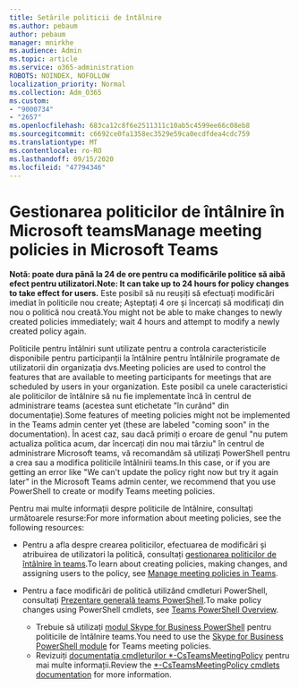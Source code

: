```yaml
---
title: Setările politicii de întâlnire
ms.author: pebaum
author: pebaum
manager: mnirkhe
ms.audience: Admin
ms.topic: article
ms.service: o365-administration
ROBOTS: NOINDEX, NOFOLLOW
localization_priority: Normal
ms.collection: Adm_O365
ms.custom:
- "9000734"
- "2657"
ms.openlocfilehash: 683ca12c8f6e2511311c10ab5c4599ee66c08eb8
ms.sourcegitcommit: c6692ce0fa1358ec3529e59ca0ecdfdea4cdc759
ms.translationtype: MT
ms.contentlocale: ro-RO
ms.lasthandoff: 09/15/2020
ms.locfileid: "47794346"
---
```

# <a name="manage-meeting-policies-in-microsoft-teams"></a><span data-ttu-id="88368-102">Gestionarea politicilor de întâlnire în Microsoft teams</span><span class="sxs-lookup"><span data-stu-id="88368-102">Manage meeting policies in Microsoft Teams</span></span>

<span data-ttu-id="88368-103">**Notă: poate dura până la 24 de ore pentru ca modificările politice să aibă efect pentru utilizatori.**</span><span class="sxs-lookup"><span data-stu-id="88368-103">**Note: It can take up to 24 hours for policy changes to take effect for users.**</span></span> <span data-ttu-id="88368-104">Este posibil să nu reușiți să efectuați modificări imediat în politicile nou create; Așteptați 4 ore și încercați să modificați din nou o politică nou creată.</span><span class="sxs-lookup"><span data-stu-id="88368-104">You might not be able to make changes to newly created policies immediately; wait 4 hours and attempt to modify a newly created policy again.</span></span>

<span data-ttu-id="88368-105">Politicile pentru întâlniri sunt utilizate pentru a controla caracteristicile disponibile pentru participanții la întâlnire pentru întâlnirile programate de utilizatorii din organizația dvs.</span><span class="sxs-lookup"><span data-stu-id="88368-105">Meeting policies are used to control the features that are available to meeting participants for meetings that are scheduled by users in your organization.</span></span> <span data-ttu-id="88368-106">Este posibil ca unele caracteristici ale politicilor de întâlnire să nu fie implementate încă în centrul de administrare teams (acestea sunt etichetate "în curând" din documentație).</span><span class="sxs-lookup"><span data-stu-id="88368-106">Some features of meeting policies might not be implemented in the Teams admin center yet (these are labeled "coming soon" in the documentation).</span></span> <span data-ttu-id="88368-107">În acest caz, sau dacă primiți o eroare de genul "nu putem actualiza politica acum, dar încercați din nou mai târziu" în centrul de administrare Microsoft teams, vă recomandăm să utilizați PowerShell pentru a crea sau a modifica politicile întâlnirii teams.</span><span class="sxs-lookup"><span data-stu-id="88368-107">In this case, or if you are getting an error like "We can't update the policy right now but try it again later" in the Microsoft Teams admin center, we recommend that you use PowerShell to create or modify Teams meeting policies.</span></span> 

<span data-ttu-id="88368-108">Pentru mai multe informații despre politicile de întâlnire, consultați următoarele resurse:</span><span class="sxs-lookup"><span data-stu-id="88368-108">For more information about meeting policies, see the following resources:</span></span>

- <span data-ttu-id="88368-109">Pentru a afla despre crearea politicilor, efectuarea de modificări și atribuirea de utilizatori la politică, consultați [gestionarea politicilor de întâlnire în teams](https://docs.microsoft.com/microsoftteams/meeting-policies-in-teams).</span><span class="sxs-lookup"><span data-stu-id="88368-109">To learn about creating policies, making changes, and assigning users to the policy, see [Manage meeting policies in Teams](https://docs.microsoft.com/microsoftteams/meeting-policies-in-teams).</span></span>

- <span data-ttu-id="88368-110">Pentru a face modificări de politică utilizând cmdleturi PowerShell, consultați [Prezentare generală teams PowerShell](https://docs.microsoft.com/microsoftteams/teams-powershell-overview).</span><span class="sxs-lookup"><span data-stu-id="88368-110">To make policy changes using PowerShell cmdlets, see [Teams PowerShell Overview](https://docs.microsoft.com/microsoftteams/teams-powershell-overview).</span></span> 
    - <span data-ttu-id="88368-111">Trebuie să utilizați [modul Skype for Business PowerShell](https://www.microsoft.com/download/details.aspx?id=39366) pentru politicile de întâlnire teams.</span><span class="sxs-lookup"><span data-stu-id="88368-111">You need to use the [Skype for Business PowerShell module](https://www.microsoft.com/download/details.aspx?id=39366) for Teams meeting policies.</span></span> 
    - <span data-ttu-id="88368-112">Revizuiți [documentația cmdleturilor \*-CsTeamsMeetingPolicy](https://docs.microsoft.com/search/?search=CsTeamsMeetingPolicy&view=skype-ps) pentru mai multe informații.</span><span class="sxs-lookup"><span data-stu-id="88368-112">Review the [\*-CsTeamsMeetingPolicy cmdlets documentation](https://docs.microsoft.com/search/?search=CsTeamsMeetingPolicy&view=skype-ps) for more information.</span></span>

